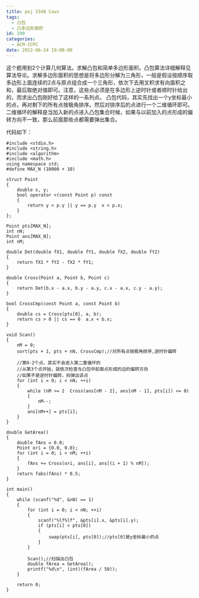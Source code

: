 ```yaml
---
title: poj 3348 Cows
tags:
  - 凸包
  - 凸多边形面积
id: 199
categories:
  - ACM-ICPC
date: 2012-06-24 19:00:00
---
```


这个题用到2个计算几何算法。求解凸包和简单多边形面积。凸包算法详细解释见算法导论。求解多边形面积的思想是将多边形分解为三角形，一般是假设按顺序取多边形上面连续的2点与原点组合成一个三角形，依次下去用叉积求有向面积之和，最后取绝对值即可。注意，这些点必须是在多边形上逆时针或者顺时针给出的，而求出凸包刚好给了这样的一系列点。
凸包代码，其实先找出一个y坐标最小的点，再对剩下的所有点按极角排序。然后对排序后的点进行一个二维循环即可。二维循环的解释是当加入新的点进入凸包集合时候，如果与以前加入的点形成的偏转方向不一致，那么前面那些点都需要弹出集合。

代码如下：
``` stylus
#include <stdio.h>
#include <string.h>
#include <algorithm>
#include <math.h>
using namespace std;
#define MAX_N (10000 + 10)

struct Point
{
    double x, y;
    bool operator <(const Point p) const
    {
        return y < p.y || y == p.y  x < p.x;
    }
};

Point pts[MAX_N];
int nN;
Point ans[MAX_N];
int nM;

double Det(double fX1, double fY1, double fX2, double fY2)
{
    return fX1 * fY2 - fX2 * fY1;
}

double Cross(Point a, Point b, Point c)
{
    return Det(b.x - a.x, b.y - a.y, c.x - a.x, c.y - a.y);
}

bool CrossCmp(const Point a, const Point b)
{
    double cs = Cross(pts[0], a, b);
    return cs > 0 || cs == 0  a.x < b.x; 
}

void Scan()
{
    nM = 0;
    sort(pts + 1, pts + nN, CrossCmp);//对所有点按极角排序,逆时针偏转

    //第0-2个点，其实不会进入第二重循环的
    //从第3个点开始，就依次检查与凸包中前面点形成的边的偏转方向
    //如果不是逆时针偏转，则弹出该点
    for (int i = 0; i < nN; ++i)
    {
        while (nM >= 2  Cross(ans[nM - 2], ans[nM - 1], pts[i]) <= 0)
        {
            nM--;
        }
        ans[nM++] = pts[i];
    }
}

double GetArea()
{
    double fAns = 0.0;
    Point ori = {0.0, 0.0};
    for (int i = 0; i < nM; ++i)
    {
        fAns += Cross(ori, ans[i], ans[(i + 1) % nM]);
    }
    return fabs(fAns) * 0.5;
}

int main()
{
    while (scanf("%d", &nN) == 1)
    {
        for (int i = 0; i < nN; ++i)
        {
            scanf("%lf%lf", &pts[i].x, &pts[i].y);
            if (pts[i] < pts[0])
            {
                swap(pts[i], pts[0]);//pts[0]是y坐标最小的点
            }
        }

        Scan();//扫描出凸包
        double fArea = GetArea();
        printf("%d\n", (int)(fArea / 50));
    }

    return 0;
}
```